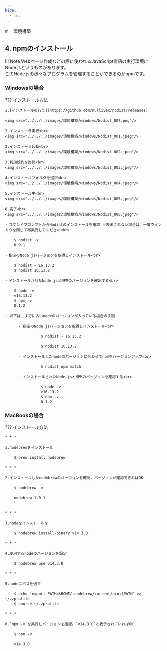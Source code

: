 ```yaml
---
hide:
  - toc
---
```

#　<i class="fa fa-arrow-circle-right" aria-hidden="true"></i> 環境構築

## 4. npmのインストール

!!! Note
    Webページ作成などの際に使われるJavaScript言語の実行環境にNode.jsというものがあります。<br>このNode.jsの様々なプログラムを管理することができるのがnpmです。

### Windowsの場合
??? インストール方法

    1.[インストールを行う](https://github.com/nullivex/nodist/releases)

    <img src="../../../images/環境構築/windows/Nodist_007.png"/>
    
    2.インストーラ実行<br>
    <img src="../../../images/環境構築/windows/Nodist_001.jpeg"/>

    2.インストーラ起動<br>
    <img src="../../../images/環境構築/windows/Nodist_002.jpeg"/>

    3.利用規約を許諾<br>
    <img src="../../../images/環境構築/windows/Nodist_003.jpeg"/>

    4.インストールフォルダを選択<br>
    <img src="../../../images/環境構築/windows/Nodist_004.jpeg"/>

    5.インストール中<br>
    <img src="../../../images/環境構築/windows/Nodist_005.jpeg"/>

    6.完了<br>
    <img src="../../../images/環境構築/windows/Nodist_006.jpeg"/>

    ・コマンドプロンプトからNodistのインストールを確認 ※表示されない場合は、一度ウインドウを閉じて再実行してください<br>

        $ nodist -v
        0.9.1

    ・指定のNode.jsバージョンを取得しインストール<br>

        $ nodist + 16.13.2
        $ nodist 16.13.2

    ・インストールされたNode.jsとNPMのバージョンを確認する<br>

        $ node -v
        v16.13.2
        $ npm -v
        8.1.2

    - 以下は、すでに古いnodeのバージョンが入っている場合の手順

          - 指定のNode.jsバージョンを取得しインストール<br>

                    $ nodist + 16.13.2
                    
                    $ nodist 16.13.2

          - インストールしたnodeのバージョンに合わせてnpmをバージョンアップ<br>

                    $ nodist npm match

          - インストールされたNode.jsとNPMのバージョンを確認する<br>

                    $ node -v
                    v16.13.2
                    $ npm -v
                    8.1.2

    

### MacBookの場合
??? インストール方法
        
    * * *

    1.nodebrewをインストール

        $ brew install nodebrew

    * * *

    2.インストールしたnodebrewのバージョンを確認。バージョンが確認できればOK
    
        $ nodebrew -v

        nodebrew 1.0.1
        ~

    * * *

    3.nodeをインストールを

        $ nodebrew install-binary v14.3.0

    * * *

    4.使用するnodeのバージョンを設定

        $ nodebrew use v14.3.0

    * * *

    5.nodeにパスを通す

        $ echo 'export PATH=$HOME/.nodebrew/current/bin:$PATH' >> ~/.zprofile
        $ source ~/.zprofile

    * * *

    6.`npm -v`を実行しバージョンを確認。`v14.3.0`と表示されていればOK

        $ npm -v

        v14.3.0

